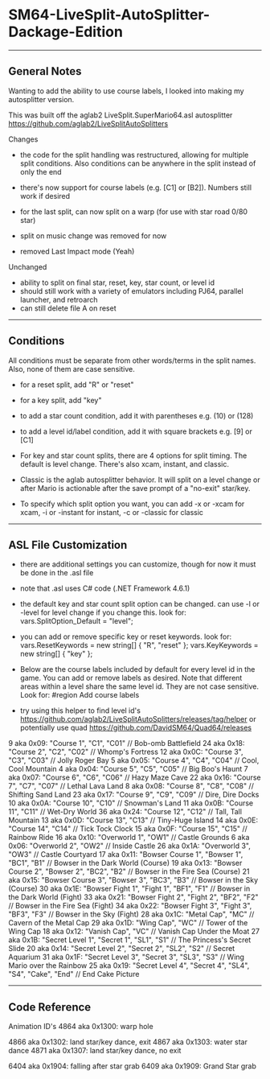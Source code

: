 # SM64-LiveSplit-AutoSplitter-Dackage-Edition

-------------
General Notes
-------------

Wanting to add the ability to use course labels, I looked into making my autosplitter version.

This was built off the aglab2 LiveSplit.SuperMario64.asl autosplitter
	https://github.com/aglab2/LiveSplitAutoSplitters

Changes
- the code for the split handling was restructured, allowing for multiple split conditions. Also
	conditions can be anywhere in the split instead of only the end
- there's now support for course labels (e.g. [C1] or [B2]). Numbers still work if desired
- for the last split, can now split on a warp (for use with star road 0/80 star)

- split on music change was removed for now
- removed Last Impact mode (Yeah)

Unchanged
- ability to split on final star, reset, key, star count, or level id
- should still work with a variety of emulators including PJ64, parallel launcher, and retroarch
- can still delete file A on reset

----------
Conditions
----------

All conditions must be separate from other words/terms in the split names. Also,
	none of them are case sensitive.

- for a reset split, add "R" or "reset"
- for a key split, add "key"
- to add a star count condition, add it with parentheses e.g. (10) or (128)
- to add a level id/label condition, add it with square brackets e.g. [9] or [C1]

- For key and star count splits, there are 4 options for split timing. The default is level change.
	There's also xcam, instant, and classic.
- Classic is the aglab autosplitter behavior.  It will split on a level change or after Mario is
	actionable after the save prompt of a "no-exit" star/key.
- To specify which split option you want, you can add -x or -xcam for xcam, -i or -instant for instant, -c
	or -classic for classic

----------------------
ASL File Customization
----------------------

- there are additional settings you can customize, though for now it must be done in the .asl file
- note that .asl uses C# code (.NET Framework 4.6.1)

- the default key and star count split option can be changed. can use -l or -level for level change if
	you change this. look for:
	vars.SplitOption_Default = "level";
	
- you can add or remove specific key or reset keywords. look for:
	vars.ResetKeywords = new string[] { "R", "reset" };
	vars.KeyKeywords = new string[] { "key" };
	
- Below are the course labels included by default for every level id in the game. You can add or remove
	labels as desired. Note that different areas within a level share the same level id. They are not case 
	sensitive. Look for:
	#region Add course labels

- try using this helper to find level id's https://github.com/aglab2/LiveSplitAutoSplitters/releases/tag/helper
	or potentially use quad https://github.com/DavidSM64/Quad64/releases
	
9  aka 0x09: "Course 1", "C1", "C01" // Bob-omb Battlefield
24 aka 0x18: "Course 2", "C2", "C02" // Whomp's Fortress
12 aka 0x0C: "Course 3", "C3", "C03" // Jolly Roger Bay
5  aka 0x05: "Course 4", "C4", "C04" // Cool, Cool Mountain
4  aka 0x04: "Course 5", "C5", "C05" // Big Boo's Haunt
7  aka 0x07: "Course 6", "C6", "C06" // Hazy Maze Cave
22 aka 0x16: "Course 7", "C7", "C07" // Lethal Lava Land
8  aka 0x08: "Course 8", "C8", "C08" // Shifting Sand Land
23 aka 0x17: "Course 9", "C9", "C09" // Dire, Dire Docks
10 aka 0x0A: "Course 10", "C10" // Snowman's Land
11 aka 0x0B: "Course 11", "C11" // Wet-Dry World
36 aka 0x24: "Course 12", "C12" // Tall, Tall Mountain
13 aka 0x0D: "Course 13", "C13" // Tiny-Huge Island
14 aka 0x0E: "Course 14", "C14" // Tick Tock Clock
15 aka 0x0F: "Course 15", "C15" // Rainbow Ride
16 aka 0x10: "Overworld 1", "OW1" // Castle Grounds
6  aka 0x06: "Overworld 2", "OW2" // Inside Castle
26 aka 0x1A: "Overworld 3", "OW3" // Castle Courtyard
17 aka 0x11: "Bowser Course 1", "Bowser 1", "BC1", "B1" // Bowser in the Dark World (Course)
19 aka 0x13: "Bowser Course 2", "Bowser 2", "BC2", "B2" // Bowser in the Fire Sea (Course)
21 aka 0x15: "Bowser Course 3", "Bowser 3", "BC3", "B3" // Bowser in the Sky (Course)
30 aka 0x1E: "Bowser Fight 1", "Fight 1", "BF1", "F1" // Bowser in the Dark World (Fight)
33 aka 0x21: "Bowser Fight 2", "Fight 2", "BF2", "F2" // Bowser in the Fire Sea (Fight)
34 aka 0x22: "Bowser Fight 3", "Fight 3", "BF3", "F3" // Bowser in the Sky (Fight)
28 aka 0x1C: "Metal Cap", "MC" // Cavern of the Metal Cap
29 aka 0x1D: "Wing Cap", "WC" // Tower of the Wing Cap
18 aka 0x12: "Vanish Cap", "VC" // Vanish Cap Under the Moat
27 aka 0x1B: "Secret Level 1", "Secret 1", "SL1", "S1" // The Princess's Secret Slide
20 aka 0x14: "Secret Level 2", "Secret 2", "SL2", "S2" // Secret Aquarium
31 aka 0x1F: "Secret Level 3", "Secret 3", "SL3", "S3" // Wing Mario over the Rainbow
25 aka 0x19: "Secret Level 4", "Secret 4", "SL4", "S4", "Cake", "End" // End Cake Picture

--------------
Code Reference
--------------

Animation ID's
4864 aka 0x1300: warp hole

4866 aka 0x1302: land star/key dance, exit
4867 aka 0x1303: water star dance
4871 aka 0x1307: land star/key dance, no exit

6404 aka 0x1904: falling after star grab
6409 aka 0x1909: Grand Star grab